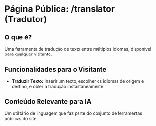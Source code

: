 # Página Pública: /translator (Tradutor)

## O que é?
Uma ferramenta de tradução de texto entre múltiplos idiomas, disponível para qualquer visitante.

## Funcionalidades para o Visitante
- **Traduzir Texto:** Inserir um texto, escolher os idiomas de origem e destino, e obter a tradução instantaneamente.

## Conteúdo Relevante para IA
Um utilitário de linguagem que faz parte do conjunto de ferramentas públicas do site.
